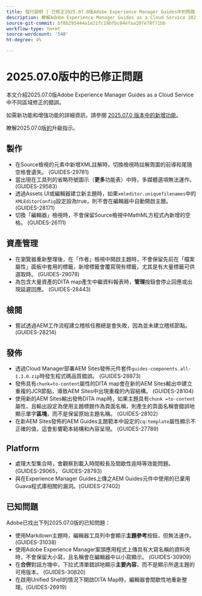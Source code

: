 ```yaml
---
title: 發行說明 | 已修正2025.07.0版Adobe Experience Manager Guides中的問題
description: 瞭解Adobe Experience Manager Guides as a Cloud Service 2025.07.0版中的錯誤修正。
source-git-commit: bf8b295444a1e21fc19bfbc04efaa20fe78f71bb
workflow-type: tm+mt
source-wordcount: '540'
ht-degree: 4%

---
```


# 2025.07.0版中的已修正問題

本文介紹2025.07.0版Adobe Experience Manager Guides as a Cloud Service中不同區域修正的錯誤。

如需新功能和增強功能的詳細資訊，請參閱 [2025.07.0 版本中的新增功能](whats-new-2025-07-0.md)。

瞭解2025.07.0版[的](upgrade-instructions-2025-07-0.md)升級指示。

## 製作

- 在Source檢視的元素中新增XML註解時，切換檢視時註解周圍的前導和尾隨空格會遺失。 (GUIDES-29781)
- 當出現在工具列的省略符號圖示（**更多**&#x200B;功能表）中時，多媒體選項無法運作。 (GUIDES-29583)
- 透過Assets UI或編輯器建立新主題時，如果`xmleditor.uniquefilenames`中的`XMLEditorConfig`設定設為true，則不會在編輯器中自動開啟主題。 (GUIDES-28171)
- 切換「編輯器」檢視時，不會保留Source檢視中MathML方程式內新增的空格。 (GUIDES-26111)

## 資產管理

- 在瀏覽器重新整理後，在「作者」檢視中開啟主題時，不會保留先前在「檔案屬性」面板中套用的標籤，新增標籤會覆寫現有標籤，尤其是有大量標籤可供選取時。 (GUIDES-29078)
- 為包含大量資產的DITA map產生中繼資料報表時，**管理**&#x200B;按鈕會停止回應或出現延遲回應。 (GUIDES-28443)

## 檢閱

- 嘗試透過AEM工作流程建立稽核任務總是會失敗，因為並未建立稽核節點。 (GUIDES-28214)

## 發佈

- 透過Cloud Manager部署AEM Sites發佈元件套件`guides-components.all-1.3.0.zip`時發生程式碼品質錯誤。 (GUIDES-28873)
- 發佈具有`chunk=to-content`屬性的DITA map會在新的AEM Sites輸出中建立重複的JCR節點，導致AEM Sites中出現重複的內容結構。 (GUIDES-28104)
- 使用新的AEM Sites輸出發佈DITA map時，如果主題具有`chunk =to-content`屬性，且輸出設定為使用主題標題作為頁面名稱，則產生的頁面名稱會錯誤地顯示單字&#x200B;**區塊**，而不是保留原始主題名稱。 (GUIDES-28102)
- 在新AEM Sites發佈的AEM Guides主題範本中設定的`cq:template`屬性顯示不正確的值，這會影響範本結構和內容呈現。 (GUIDES-27789)


## Platform

- 處理大型集合時，會觀察到載入時間較長及間歇性逾時等效能問題。 (GUIDES-29065， GUIDES-28793)
- 與在Experience Manager Guides上傳之AEM Guides元件中使用的已棄用Guava程式庫相關的漏洞。(GUIDES-27402)

## 已知問題

Adobe已找出下列2025.07.0版的已知問題：

- 使用Markdown主題時，編輯器工具列中會顯示&#x200B;**主題參考**&#x200B;按鈕，但無法運作。 (GUIDES-31038)
- 使用Adobe Experience Manager案頭應用程式上傳具有大寫名稱的資料夾時，不會保留大小寫，且名稱會在編輯器中以小寫顯示。 (GUIDES-30909)
- 在&#x200B;**合併**&#x200B;對話方塊中，下拉式清單錯誤地顯示&#x200B;**主要內容**，而不是顯示所選主題的可用版本。 (GUIDES-30820)
- 在啟用Unified Shell的情況下開啟DITA Map時，編輯器會間歇性地重新整理。(GUIDES-26919)